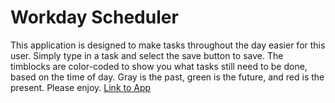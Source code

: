 # Workday Scheduler

This application is designed to make tasks throughout the day easier for this user. Simply type in a task and select the save button to save. The timblocks are color-coded to show you what tasks still need to be done, based on the time of day. Gray is the past, green is the future, and red is the present. Please enjoy.
<a href="https://jcbpetersen1995.github.io/unit-05-homework/">Link to App</a>
